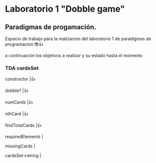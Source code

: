 # Laboratorio 1 "Dobble game"
## Paradigmas de progamación.

Espacio de trabajo para la realizacion del laboratorio 1 de paradigmas de programacion 😎👍


a continuación los objetivos a realizar y su estado hasta el momento

###  TDA cardsSet

constructor			|👍

dobble?				|👍

numCards			|👍

nthCard				|👍

findTotalCards		|👍

requiredElements	|

missingCards		|

cardsSet->string	|
